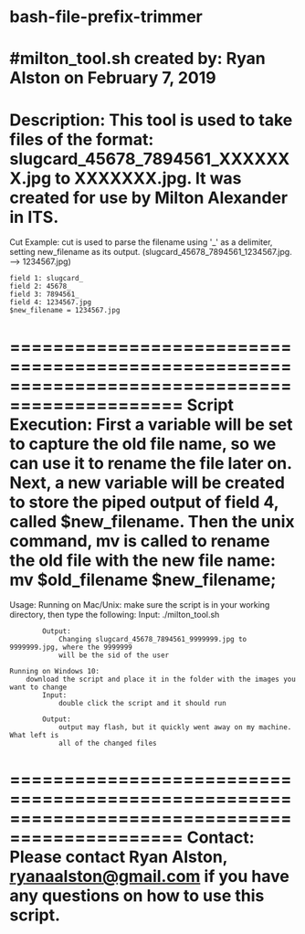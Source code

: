 # bash-file-prefix-trimmer
#milton_tool.sh created by: Ryan Alston on February 7, 2019
==============================================================================================
Description:
	This tool is used to take files of the format: slugcard_45678_7894561_XXXXXXX.jpg to 
	XXXXXXX.jpg. It was created for use by Milton Alexander in ITS.
==============================================================================================
Cut Example:
	cut is used to parse the filename using '_' as a delimiter, setting new_filename as its 
	output. (slugcard_45678_7894561_1234567.jpg. --> 1234567.jpg)

	field 1: slugcard_
	field 2: 45678_
	field 3: 7894561_
	field 4: 1234567.jpg
	$new_filename = 1234567.jpg
==============================================================================================
Script Execution:
	First a variable will be set to capture the old file name, so we can use it to rename the 
	file later on.  Next, a new variable will be created to store the piped output of field 4, 
	called $new_filename. Then the unix command, mv is called to rename the old file with the 
	new file name: mv $old_filename $new_filename; 
==============================================================================================
Usage:
	Running on Mac/Unix:
		make sure the script is in your working directory, then type the following:
			Input:
				./milton_tool.sh

			Output:
				Changing slugcard_45678_7894561_9999999.jpg to 9999999.jpg, where the 9999999
				will be the sid of the user

	Running on Windows 10:
		download the script and place it in the folder with the images you want to change
			Input:
				double click the script and it should run

			Output:
				output may flash, but it quickly went away on my machine.  What left is 
				all of the changed files
==============================================================================================
Contact: 
	Please contact Ryan Alston, ryanaalston@gmail.com if you have any questions on how to use
	this script.
==============================================================================================
